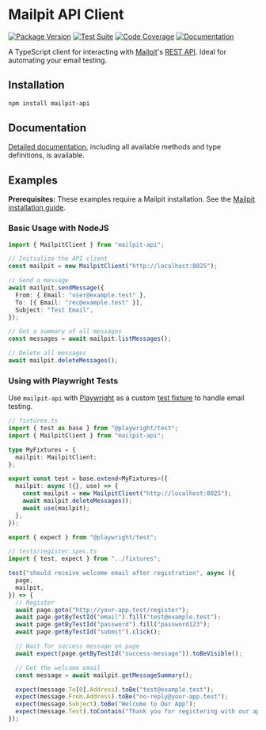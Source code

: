 # Mailpit API Client

[![Package Version](https://img.shields.io/npm/v/mailpit-api.svg?label=npm)](https://www.npmjs.com/package/mailpit-api)
[![Test Suite](https://github.com/mpspahr/mailpit-api/actions/workflows/test.yml/badge.svg?branch=main)](https://github.com/mpspahr/mailpit-api/actions/workflows/npm-publish.yml)
[![Code Coverage](https://codecov.io/gh/mpspahr/mailpit-api/branch/main/graph/badge.svg?precision=2&label=coverage)](https://codecov.io/gh/mpspahr/mailpit-api)
[![Documentation](https://github.com/mpspahr/mailpit-api/actions/workflows/deploy-docs.yml/badge.svg?branch=main&label=docs)](https://mpspahr.github.io/mailpit-api/)

A TypeScript client for interacting with [Mailpit](https://mailpit.axllent.org/)'s [REST API](https://mailpit.axllent.org/docs/api-v1/view.html#get-/api/v1/info). Ideal for automating your email testing.

## Installation

```bash
npm install mailpit-api
```

## Documentation

[Detailed documentation](https://mpspahr.github.io/mailpit-api/), including all available methods and type definitions, is available.

## Examples

**Prerequisites:** These examples require a Mailpit installation. See the [Mailpit installation guide](https://mailpit.axllent.org/docs/install/).

### Basic Usage with NodeJS

```typescript
import { MailpitClient } from "mailpit-api";

// Initialize the API client
const mailpit = new MailpitClient("http://localhost:8025");

// Send a message
await mailpit.sendMessage({
  From: { Email: "user@example.test" },
  To: [{ Email: "rec@example.test" }],
  Subject: "Test Email",
});

// Get a summary of all messages
const messages = await mailpit.listMessages();

// Delete all messages
await mailpit.deleteMessages();
```

### Using with Playwright Tests

Use `mailpit-api` with [Playwright](https://playwright.dev/) as a custom [test fixture](https://playwright.dev/docs/test-fixtures) to handle email testing.

```typescript
// fixtures.ts
import { test as base } from "@playwright/test";
import { MailpitClient } from "mailpit-api";

type MyFixtures = {
  mailpit: MailpitClient;
};

export const test = base.extend<MyFixtures>({
  mailpit: async ({}, use) => {
    const mailpit = new MailpitClient("http://localhost:8025");
    await mailpit.deleteMessages();
    await use(mailpit);
  },
});

export { expect } from "@playwright/test";
```

```typescript
// tests/register.spec.ts
import { test, expect } from "../fixtures";

test("should receive welcome email after registration", async ({
  page,
  mailpit,
}) => {
  // Register
  await page.goto("http://your-app.test/register");
  await page.getByTestId("email").fill("test@example.test");
  await page.getByTestId("password").fill("password123");
  await page.getByTestId("submit").click();

  // Wait for success message on page
  await expect(page.getByTestId("success-message")).toBeVisible();

  // Get the welcome email
  const message = await mailpit.getMessageSummary();

  expect(message.To[0].Address).toBe("test@example.test");
  expect(message.From.Address).toBe("no-reply@your-app.test");
  expect(message.Subject).toBe("Welcome to Our App");
  expect(message.Text).toContain("Thank you for registering with our app!");
});
```
